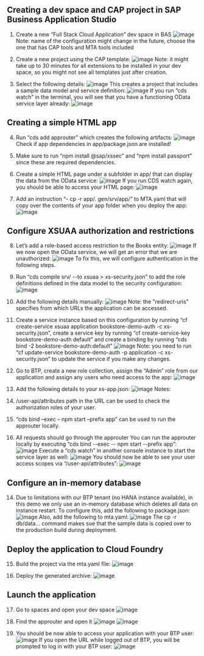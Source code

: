 ## Creating a dev space and CAP project in SAP Business Application Studio

1.	Create a new “Full Stack Cloud Application” dev space in BAS
  ![image](https://github.com/tszalama/cap-xsuaa-app-demo/assets/96135418/c50bc18c-fb46-4197-b44d-02a7eb4774f4)
  Note: name of the configuration might change in the future, choose the one that has CAP tools and MTA tools included

2.	Create a new project using the CAP template:
  ![image](https://github.com/tszalama/cap-xsuaa-app-demo/assets/96135418/1dc82208-122e-46dc-80d2-084f1ff50b6c)
  Note: it might take up to 30 minutes for all extensions to be installed in your dev space, so you might not see all templates just after creation.

3. Select the following details:
  ![image](https://github.com/tszalama/cap-xsuaa-app-demo/assets/96135418/b96d95bc-9cf0-48b6-bc02-523b9159c0ec)
  This creates a project that includes a sample data model and service definition:
  ![image](https://github.com/tszalama/cap-xsuaa-app-demo/assets/96135418/3dc910a5-e8b4-48e5-ae0c-91f0c3823fa3)
  If you run “cds watch” in the terminal, you will see that you have a functioning OData service layer already:
  ![image](https://github.com/tszalama/cap-xsuaa-app-demo/assets/96135418/19ecc140-dcbc-4ba5-a098-13f481d12bad)

## Creating a simple HTML app

4.	Run “cds add approuter” which creates the following artifacts:
  ![image](https://github.com/tszalama/cap-xsuaa-app-demo/assets/96135418/82b74241-a1bf-4ab9-989a-33a60e600c82)
  Check if app dependencies in app/package.json are installed!

5.	Make sure to run “npm install @sap/xssec” and “npm install passport” since these are required dependencies.

6.	Create a simple HTML page under a subfolder in app/ that can display the data from the OData service:
  ![image](https://github.com/tszalama/cap-xsuaa-app-demo/assets/96135418/af5bccdf-a5fd-4969-bc65-8384a44f1701)
  If you run CDS watch again, you should be able to access your HTML page:
  ![image](https://github.com/tszalama/cap-xsuaa-app-demo/assets/96135418/eda63b66-ade1-4ba2-a726-088ef1bdbd46)

7. Add an instruction “- cp -r app/. gen/srv/app/” to MTA.yaml that will copy over the contents of your app folder when you deploy the app:
  ![image](https://github.com/tszalama/cap-xsuaa-app-demo/assets/96135418/bebb6e31-09a9-4457-b18e-476fa4a49ed1)

 
## Configure XSUAA authorization and restrictions

8.	Let’s add a role-based access restriction to the Books entity:
  ![image](https://github.com/tszalama/cap-xsuaa-app-demo/assets/96135418/72562ee2-c9fc-4aed-a5ad-f1543c0024b9)
  If we now open the OData service, we will get an error that we are unauthorized:
  ![image](https://github.com/tszalama/cap-xsuaa-app-demo/assets/96135418/dc13a38c-2133-479a-8771-b872e71d448f)
  To fix this, we will configure authentication in the following steps.

9. Run “cds compile srv/ --to xsuaa > xs-security.json” to add the role definitions defined in the data model to the security configuration:
  ![image](https://github.com/tszalama/cap-xsuaa-app-demo/assets/96135418/f5a6f9a2-9835-44d8-8484-f641acffd965)

10.	Add the following details manually:
  ![image](https://github.com/tszalama/cap-xsuaa-app-demo/assets/96135418/8c13cc9b-42ac-42ee-9675-a1f951edcd82)
  Note: the "redirect-uris" specifies from which URLs the application can be accessed.

11.	Create a service instance based on this configuration by running “cf create-service xsuaa application bookstore-demo-auth -c xs-security.json”, create a service key by running “cf create-service-key bookstore-demo-auth default” and create a binding by running “cds bind -2 bookstore-demo-auth:default”
  ![image](https://github.com/tszalama/cap-xsuaa-app-demo/assets/96135418/196ac2ff-3c5b-451e-975f-b03b304e5694)
  Note: you need to run “cf update-service bookstore-demo-auth -p application -c xs-security.json” to update the service if you make any changes.

12.	Go to BTP, create a new role collection, assign the “Admin” role from our application and assign any users who need access to the app:
  ![image](https://github.com/tszalama/cap-xsuaa-app-demo/assets/96135418/a307cd1d-1618-48b3-9908-60e0229fd9d1)

13.	Add the following details to your xs-app.json:
  ![image](https://github.com/tszalama/cap-xsuaa-app-demo/assets/96135418/2c623b59-db74-439d-abe8-b7d9ccc6b63b)
  Notes: 
  1.	/user-api/attributes path in the URL can be used to check the authorization roles of your user.
  2.	“cds bind –exec – npm start –prefix app” can be used to run the approuter locally.
  3.	All requests should go through the approuter
  You can run the approuter locally by executing “cds bind --exec -- npm start --prefix app”:
  ![image](https://github.com/tszalama/cap-xsuaa-app-demo/assets/96135418/ccd429b8-e485-4a94-8c8b-45b78f31e5db)
  Execute a “cds watch” in another console instance to start the service layer as well:
  ![image](https://github.com/tszalama/cap-xsuaa-app-demo/assets/96135418/641ca669-8fb9-4291-afab-6a0857066d13)
  You should now be able to see your user access scopes via “/user-api/attributes”:
  ![image](https://github.com/tszalama/cap-xsuaa-app-demo/assets/96135418/31172b97-3014-464c-b258-001048b86439)

## Configure an in-memory database

14.	Due to limitations with our BTP tenant (no HANA instance available), in this demo we only use an in-memory database which deletes all data on instance restart. To configure this, add the following to package.json:
  ![image](https://github.com/tszalama/cap-xsuaa-app-demo/assets/96135418/267036b4-a21a-4b04-afa8-e0b00dcf9338)
  Also, add the following to mta.yaml:
  ![image](https://github.com/tszalama/cap-xsuaa-app-demo/assets/96135418/6a0b0ae0-fef1-4b3c-a239-53600e3c5521)
  The cp -r db/data… command makes sue that the sample data is copied over to the production build during deployment.

## Deploy the application to Cloud Foundry

15.	Build the project via the mta.yaml file:
  ![image](https://github.com/tszalama/cap-xsuaa-app-demo/assets/96135418/ce26dc0b-774d-43c5-98d8-bc1fef83a5e1)

16.	Deploy the generated archive:
  ![image](https://github.com/tszalama/cap-xsuaa-app-demo/assets/96135418/78181aad-920e-409a-acac-973b255cad69)
 
## Launch the application

17.	Go to spaces and open your dev space
  ![image](https://github.com/tszalama/cap-xsuaa-app-demo/assets/96135418/f4f82169-1c80-4a60-a823-bc3a726fede9)

18.	Find the approuter and open it
  ![image](https://github.com/tszalama/cap-xsuaa-app-demo/assets/96135418/d818d69b-59e3-4698-b912-379f8bdb7db8)
  ![image](https://github.com/tszalama/cap-xsuaa-app-demo/assets/96135418/054e1d68-ec05-4d21-b3e9-60e55d6ac7a0)

20.	You should be now able to access your application with your BTP user:
  ![image](https://github.com/tszalama/cap-xsuaa-app-demo/assets/96135418/e649f882-fbd8-49a4-b9cd-7f0b01c85226)
  If you open the URL while logged out of BTP, you will be prompted to log in with your BTP user:
  ![image](https://github.com/tszalama/cap-xsuaa-app-demo/assets/96135418/471a0a06-7b71-4437-b883-a98493f2dc33)

